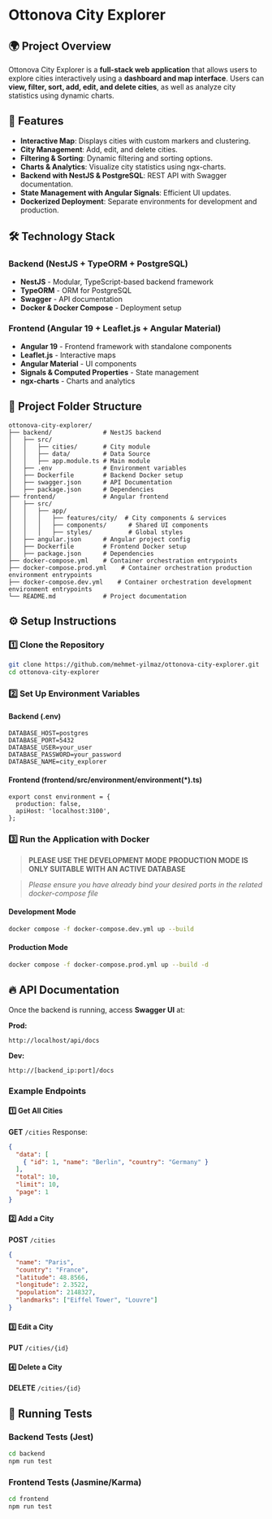 # Ottonova City Explorer

## 🌍 Project Overview

Ottonova City Explorer is a **full-stack web application** that allows users to explore cities interactively using a **dashboard and map interface**. Users can **view, filter, sort, add, edit, and delete cities**, as well as analyze city statistics using dynamic charts.

## 🚀 Features

- **Interactive Map**: Displays cities with custom markers and clustering.
- **City Management**: Add, edit, and delete cities.
- **Filtering & Sorting**: Dynamic filtering and sorting options.
- **Charts & Analytics**: Visualize city statistics using ngx-charts.
- **Backend with NestJS & PostgreSQL**: REST API with Swagger documentation.
- **State Management with Angular Signals**: Efficient UI updates.
- **Dockerized Deployment**: Separate environments for development and production.

## 🛠 Technology Stack

### **Backend (NestJS + TypeORM + PostgreSQL)**

- **NestJS** - Modular, TypeScript-based backend framework
- **TypeORM** - ORM for PostgreSQL
- **Swagger** - API documentation
- **Docker & Docker Compose** - Deployment setup

### **Frontend (Angular 19 + Leaflet.js + Angular Material)**

- **Angular 19** - Frontend framework with standalone components
- **Leaflet.js** - Interactive maps
- **Angular Material** - UI components
- **Signals & Computed Properties** - State management
- **ngx-charts** - Charts and analytics

## 📂 Project Folder Structure
```
ottonova-city-explorer/
├── backend/              # NestJS backend
│   ├── src/
│   │   ├── cities/       # City module
│   │   ├── data/         # Data Source
│   │   ├── app.module.ts # Main module
│   ├── .env              # Environment variables
│   ├── Dockerfile        # Backend Docker setup
│   ├── swagger.json      # API Documentation
│   ├── package.json      # Dependencies
├── frontend/             # Angular frontend
│   ├── src/
│   │   ├── app/
│   │   │   ├── features/city/  # City components & services
│   │   │   ├── components/      # Shared UI components
│   │   │   ├── styles/          # Global styles
│   ├── angular.json      # Angular project config
│   ├── Dockerfile        # Frontend Docker setup
│   ├── package.json      # Dependencies
├── docker-compose.yml    # Container orchestration entrypoints
├── docker-compose.prod.yml    # Container orchestration production environment entrypoints
├── docker-compose.dev.yml    # Container orchestration development environment entrypoints
└── README.md             # Project documentation
```

## ⚙️ Setup Instructions

### **1️⃣ Clone the Repository**
```sh
git clone https://github.com/mehmet-yilmaz/ottonova-city-explorer.git
cd ottonova-city-explorer
```

### **2️⃣ Set Up Environment Variables**

#### **Backend (.env)**
```
DATABASE_HOST=postgres
DATABASE_PORT=5432
DATABASE_USER=your_user
DATABASE_PASSWORD=your_password
DATABASE_NAME=city_explorer
```

#### **Frontend (frontend/src/environment/environment(*).ts)**
```
export const environment = {
  production: false,
  apiHost: 'localhost:3100',
};

```

### **3️⃣ Run the Application with Docker**

> **PLEASE USE THE DEVELOPMENT MODE**
> **PRODUCTION MODE IS ONLY SUITABLE WITH AN ACTIVE DATABASE**

> _Please ensure you have already bind your desired ports in the related docker-compose file_

#### **Development Mode**
```sh
docker compose -f docker-compose.dev.yml up --build
```

#### **Production Mode**
```sh
docker compose -f docker-compose.prod.yml up --build -d
```

## 🔥 API Documentation

Once the backend is running, access **Swagger UI** at:

**Prod:**
```
http://localhost/api/docs
```

**Dev:**
```
http://[backend_ip:port]/docs
```

### **Example Endpoints**

#### **1️⃣ Get All Cities**
**GET** `/cities`
Response:
```json
{
  "data": [
    { "id": 1, "name": "Berlin", "country": "Germany" }
  ],
  "total": 10,
  "limit": 10,
  "page": 1
}
```

#### **2️⃣ Add a City**
**POST** `/cities`
```json
{
  "name": "Paris",
  "country": "France",
  "latitude": 48.8566,
  "longitude": 2.3522,
  "population": 2148327,
  "landmarks": ["Eiffel Tower", "Louvre"]
}
```

#### **3️⃣ Edit a City**
**PUT** `/cities/{id}`

#### **4️⃣ Delete a City**
**DELETE** `/cities/{id}`

## 🧪 Running Tests

### **Backend Tests (Jest)**
```sh
cd backend
npm run test
```

### **Frontend Tests (Jasmine/Karma)**
```sh
cd frontend
npm run test
```


